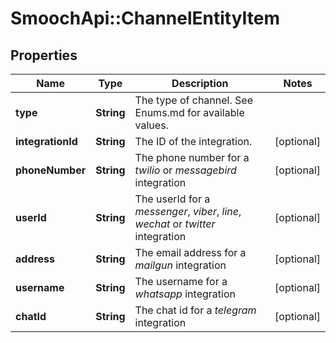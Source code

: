 # SmoochApi::ChannelEntityItem

## Properties
Name | Type | Description | Notes
------------ | ------------- | ------------- | -------------
**type** | **String** | The type of channel. See Enums.md for available values. | 
**integrationId** | **String** | The ID of the integration. | [optional] 
**phoneNumber** | **String** | The phone number for a *twilio* or *messagebird* integration | [optional] 
**userId** | **String** | The userId for a *messenger*, *viber*, *line*, *wechat* or *twitter* integration | [optional] 
**address** | **String** | The email address for a *mailgun* integration | [optional] 
**username** | **String** | The username for a *whatsapp* integration | [optional] 
**chatId** | **String** | The chat id for a *telegram* integration | [optional] 


